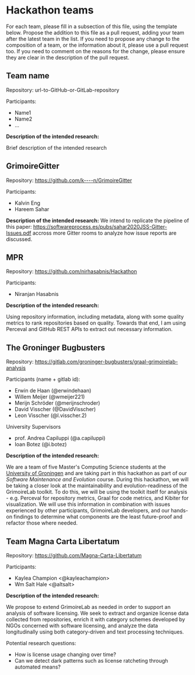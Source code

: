 # Hackathon teams

For each team, please fill in a subsection of this file, using the template below.
Propose the addition to this file as a pull request, adding your team after the
latest team in the list. If you need to propose any change to the composition of
a team, or the information about it, please use a pull request too. If you need to
comment on the reasons for the change, please ensure they are clear in the description
of the pull request.

## Team name

Repository: url-to-GitHub-or-GitLab-repository

Participants:

* Name1
* Name2
* ...

**Description of the intended research:**

Brief description of the intended research

## GrimoireGitter

Repository: https://github.com/k----n/GrimoireGitter

Participants:

* Kalvin Eng
* Hareem Sahar

**Description of the intended research:**
We intend to replicate the pipeline of this paper: https://softwareprocess.es/pubs/sahar2020JSS-Gitter-Issues.pdf accross more Gitter rooms to analyze how issue reports are discussed.

## MPR

Repository: https://github.com/nirhasabnis/Hackathon

Participants:

* Niranjan Hasabnis

**Description of the intended research:**

Using repository information, including metadata, along with some quality metrics to rank repositories based on quality. Towards that end, I am using Perceval and GitHub REST APIs to extract out necessary information.

## The Groninger Bugbusters

Repository: https://gitlab.com/groninger-bugbusters/graal-grimoirelab-analysis

Participants (name + gitlab id):

* Erwin de Haan             (@erwindehaan)
* Willem Meijer             (@wmeijer221)
* Merijn Schröder           (@merijnschroder)
* David Visscher            (@DavidVisscher)
* Leon Visscher             (@l.visscher.2)

University Supervisors
* prof. Andrea Capiluppi    (@a.capiluppi)
* Ioan Botez                (@i.botez)

**Description of the intended research:**

We are a team of five Master's Computing Science students at the [University of Groningen](https://www.rug.nl/) and are taking part in this hackathon as part of our *Software Maintenance and Evolution* course. 
During this hackathon, we will be taking a closer look at the maintainability and evolution-readiness of the GrimoireLab toolkit. 
To do this, we will be using the toolkit itself for analysis - e.g. Perceval for repository metrics, Graal for code metrics, and Kibiter for visualization. 
We will use this information in combination with issues experienced by other participants, GrimoireLab developers, and our hands-on findings to determine what components are the least future-proof and refactor those where needed. 

## Team Magna Carta Libertatum

Repository: https://github.com/Magna-Carta-Libertatum

Participants:

* Kaylea Champion <@kayleachampion>
* Wm Salt Hale <@altsalt>

**Description of the intended research:**

We propose to extend GrimoireLab as needed in order to support an analysis of software licensing. We seek to extract and organize license data collected from repositories, enrich it with category schemes developed by NGOs concerned with software licensing, and analyze the data longitudinally using both category-driven and text processing techniques.

Potential research questions:
- How is license usage changing over time?
- Can we detect dark patterns such as license ratcheting through automated means?
